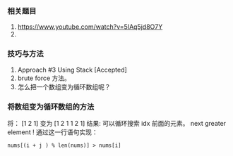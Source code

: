 ### 相关题目
1. https://www.youtube.com/watch?v=5IAq5jd8O7Y
2. 



### 技巧与方法
1. Approach #3 Using Stack [Accepted]
2. brute force 方法。
3. 怎么把一个数组变为循环数组呢？

### 将数组变为循环数组的方法
将： [1 2 1]
变为 [1 2 1 1 2 1]
结果: 可以循环搜索 idx 前面的元素。 
next greater element !
通过这一行语句实现：
```
nums[(i + j ) % len(nums)] > nums[i]
```
